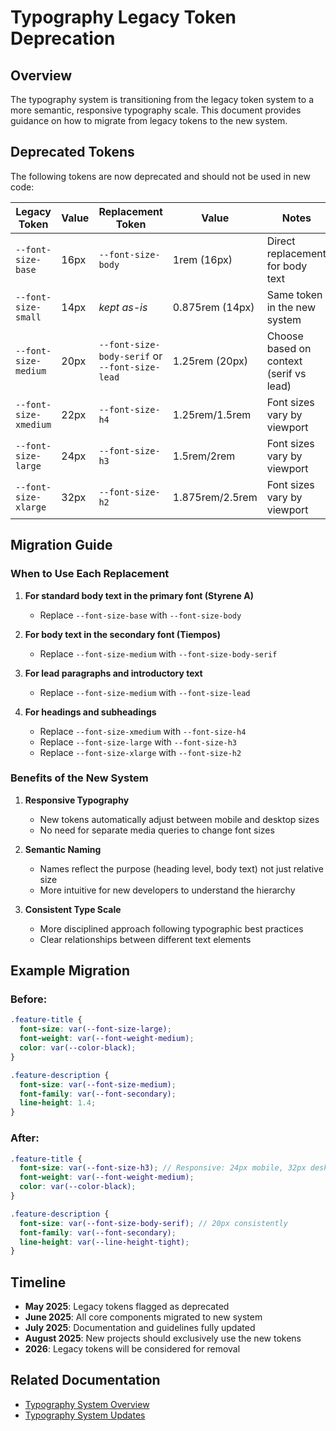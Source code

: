 # Typography Legacy Token Deprecation

## Overview

The typography system is transitioning from the legacy token system to a more semantic, responsive typography scale. This document provides guidance on how to migrate from legacy tokens to the new system.

## Deprecated Tokens

The following tokens are now deprecated and should not be used in new code:

| Legacy Token | Value | Replacement Token | Value | Notes |
|--------------|-------|----------------|-------|-------|
| `--font-size-base` | 16px | `--font-size-body` | 1rem (16px) | Direct replacement for body text |
| `--font-size-small` | 14px | *kept as-is* | 0.875rem (14px) | Same token in the new system |
| `--font-size-medium` | 20px | `--font-size-body-serif` or `--font-size-lead` | 1.25rem (20px) | Choose based on context (serif vs lead) |
| `--font-size-xmedium` | 22px | `--font-size-h4` | 1.25rem/1.5rem | Font sizes vary by viewport |
| `--font-size-large` | 24px | `--font-size-h3` | 1.5rem/2rem | Font sizes vary by viewport |
| `--font-size-xlarge` | 32px | `--font-size-h2` | 1.875rem/2.5rem | Font sizes vary by viewport |

## Migration Guide

### When to Use Each Replacement

1. **For standard body text in the primary font (Styrene A)**
   - Replace `--font-size-base` with `--font-size-body`

2. **For body text in the secondary font (Tiempos)**
   - Replace `--font-size-medium` with `--font-size-body-serif`

3. **For lead paragraphs and introductory text**
   - Replace `--font-size-medium` with `--font-size-lead`

4. **For headings and subheadings**
   - Replace `--font-size-xmedium` with `--font-size-h4`
   - Replace `--font-size-large` with `--font-size-h3`
   - Replace `--font-size-xlarge` with `--font-size-h2`

### Benefits of the New System

1. **Responsive Typography**
   - New tokens automatically adjust between mobile and desktop sizes
   - No need for separate media queries to change font sizes

2. **Semantic Naming**
   - Names reflect the purpose (heading level, body text) not just relative size
   - More intuitive for new developers to understand the hierarchy

3. **Consistent Type Scale**
   - More disciplined approach following typographic best practices
   - Clear relationships between different text elements

## Example Migration

### Before:

```scss
.feature-title {
  font-size: var(--font-size-large);
  font-weight: var(--font-weight-medium);
  color: var(--color-black);
}

.feature-description {
  font-size: var(--font-size-medium);
  font-family: var(--font-secondary);
  line-height: 1.4;
}
```

### After:

```scss
.feature-title {
  font-size: var(--font-size-h3); // Responsive: 24px mobile, 32px desktop
  font-weight: var(--font-weight-medium);
  color: var(--color-black);
}

.feature-description {
  font-size: var(--font-size-body-serif); // 20px consistently
  font-family: var(--font-secondary);
  line-height: var(--line-height-tight);
}
```

## Timeline

- **May 2025**: Legacy tokens flagged as deprecated
- **June 2025**: All core components migrated to new system
- **July 2025**: Documentation and guidelines fully updated
- **August 2025**: New projects should exclusively use the new tokens
- **2026**: Legacy tokens will be considered for removal

## Related Documentation

- [Typography System Overview](./typography-system.md)
- [Typography System Updates](./typography-updates.md)